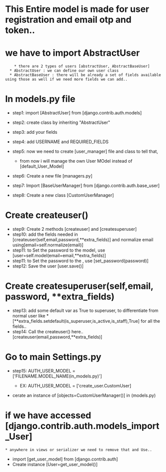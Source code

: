 # This Entire model is made for user registration and email otp and token..  



# we have to import AbstractUser
        * there are 2 types of users [abstractUser, AbstractBaseUser]
      * AbstractUser : we can define our own user class
      * AbstractBaseUser : there will be already a set of fields available using those as well if we need more fields we can add..


# In models.py file
* step1: import [AbstractUser] from [django.contrib.auth.models] 
* step2: create class by inheriting "AbstractUser"
* step3: add your fields
* step4: add USERNAME and REQUIRED_FIELDS
* step5: now we need to create [user_manager] file and class to tell that, 
    * from now i will manage the own User MOdel instead of [default_User_Model]


* step6: Create a new file [managers.py]
* step7: Import [BaseUserManager] from [django.contrib.auth.base_user]
* step8: Create a new class [CustomUserManager]

# Create createuser()
* step9: Create 2 methods [createuser] and [createsuperuser]
* step10: add the fields needed  in [createuser(self,email,password,**extra_fields)] and normalize email using[email=self.normalize(email)]
* step11: to Set the password to the model, use [user=self.model(email=email,**extra_fields)]
* step11: to Set the password to the , use [set_password(password)]
* step12: Save the user [user.save()]

# Create createsuperuser(self,email, password, **extra_fields)
* step13: add some default var as True to superuser, to differentiate from normal user like 
      * [**extra_fields.setdefault(is_superuser,is_active,is_staff),True] for all the fields..
* step14: Call the createuser() here.. [createuser(email,password,**extra_fields)]

# Go to main Settings.py

* step15:   AUTH_USER_MODEL = ['FILENAME.MODEL_NAME(in_models.py)']
    * EX: AUTH_USER_MODEL = ['create_user.CustomUser]

* cerate an instance of [objects=CustomUserManager()] in (models.py)


# if we have accessed [django.contrib.auth.models_import_User] 
    * anywhere in views or serializer we need to remove that and Use..

*  import [get_user_model] from [django.contrib.auth]
*  Create instance [User=get_user_model()] 



